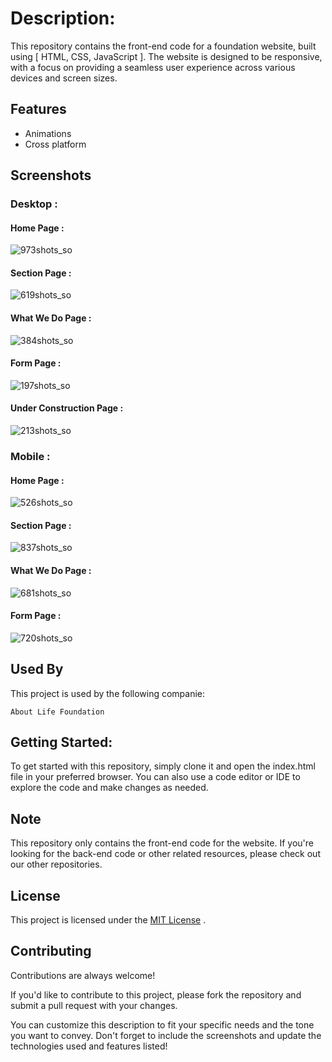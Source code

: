 # Description:

This repository contains the front-end code for a foundation website, built using [ HTML, CSS, JavaScript ]. The website is designed to be responsive, with a focus on providing a seamless user experience across various devices and screen sizes.


## Features
- Animations
- Cross platform


## Screenshots

### Desktop :
#### Home Page :
![973shots_so](https://github.com/abhay9787/Foundation-Website-Front-end/assets/109941627/fe3c78b3-ca81-4cb0-9d7b-9fdb0bba927d)


#### Section Page :
![619shots_so](https://github.com/abhay9787/Foundation-Website-Front-end/assets/109941627/34f7215c-ef0e-40fa-989c-4d18f73d6f75)


#### What We Do Page :
![384shots_so](https://github.com/abhay9787/Foundation-Website-Front-end/assets/109941627/07642b28-a0e6-419c-bf6f-3c0e23ce7a4d)


#### Form Page :
![197shots_so](https://github.com/abhay9787/Foundation-Website-Front-end/assets/109941627/168f005c-171e-45de-8145-8a2573963a15)

#### Under Construction Page :
![213shots_so](https://github.com/abhay9787/Foundation-Website-Front-end/assets/109941627/d31b1ca7-2380-454d-8a4b-f0e1ff0258d5)


### Mobile :

#### Home Page :
![526shots_so](https://github.com/abhay9787/Foundation-Website-Front-end/assets/109941627/5e23d382-2da1-4bdc-acb1-13023163241e)


#### Section Page :

![837shots_so](https://github.com/abhay9787/Foundation-Website-Front-end/assets/109941627/018fef0e-3a17-4b3b-b4ed-c5854851092f)

#### What We Do Page :
![681shots_so](https://github.com/abhay9787/Foundation-Website-Front-end/assets/109941627/07e3c5ff-0f40-4c26-a28a-afd12fd8909d)


#### Form Page :
![720shots_so](https://github.com/abhay9787/Foundation-Website-Front-end/assets/109941627/5071245c-f0a3-4ffb-89e6-2d6ce2d1d05d)

## Used By

This project is used by the following companie:

``` text
About Life Foundation 
```

## Getting Started:

To get started with this repository, simply clone it and open the index.html file in your preferred browser. You can also use a code editor or IDE to explore the code and make changes as needed.


## Note

This repository only contains the front-end code for the website. If you're looking for the back-end code or other related resources, please check out our other repositories.

## License
This project is licensed under the [MIT License](LICENSE) .



## Contributing

Contributions are always welcome!

If you'd like to contribute to this project, please fork the repository and submit a pull request with your changes.

You can customize this description to fit your specific needs and the tone you want to convey. Don't forget to include the screenshots and update the technologies used and features listed!

